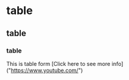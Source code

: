 # table
## table 
### table
This is table form
[Click here to see more info] ("https://www.youtube.com/")

